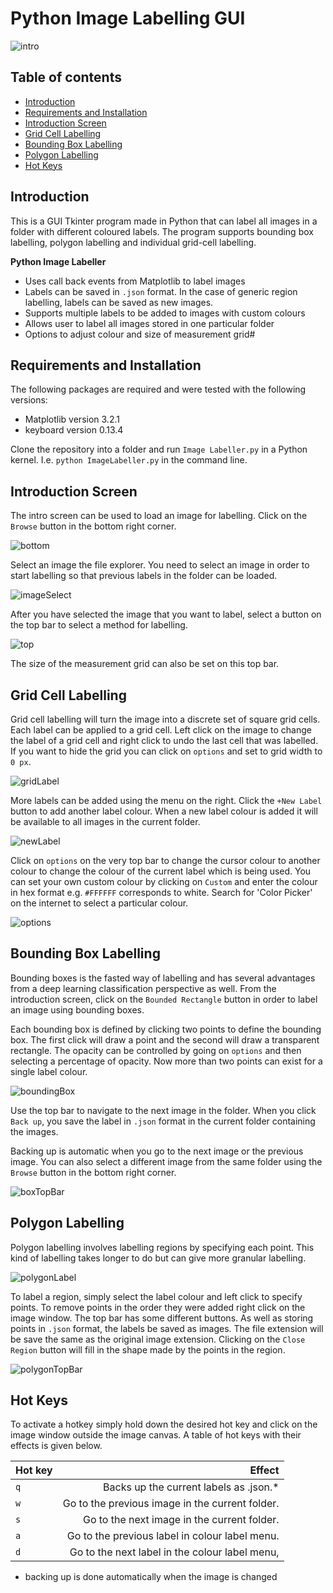 # Python Image Labelling GUI

![intro](Screenshots/Intro_Label.png)

Table of contents
-----------------

* [Introduction](#introduction)
* [Requirements and Installation](#requirements-and-installation)
* [Introduction Screen](#introduction-screen)
* [Grid Cell Labelling](#grid-cell-labelling)
* [Bounding Box Labelling](#bounding-box-labelling)
* [Polygon Labelling](#polygon-labelling)
* [Hot Keys](#hot-keys)

Introduction
------------

This is a GUI Tkinter program made in Python that can label all images in a folder with different coloured labels. The program supports bounding box labelling, polygon labelling and individual grid-cell labelling.

**Python Image Labeller**

* Uses call back events from Matplotlib to label images
* Labels can be saved in `.json` format. In the case of generic region labelling, labels can be saved as new images.
* Supports multiple labels to be added to images with custom colours
* Allows user to label all images stored in one particular folder
* Options to adjust colour and size of measurement grid#

Requirements and Installation
-----------------------------

The following packages are required and were tested with the following versions:

* Matplotlib version 3.2.1
* keyboard version 0.13.4

Clone the repository into a folder and run `Image Labeller.py` in a Python kernel. I.e. `python ImageLabeller.py` in the command line.

Introduction Screen
-------------------

The intro screen can be used to load an image for labelling. Click on the `Browse` button in the bottom right corner.

![bottom](Screenshots/Bottom_Bar.png)

Select an image the file explorer. You need to select an image in order to start labelling so that previous labels in the folder can be loaded.
 
![imageSelect](Screenshots/Image_Select.png)

After you have selected the image that you want to label, select a button on the top bar to select a method for labelling.

![top](Screenshots/Top_Bar.png)

The size of the measurement grid can also be set on this top bar.

Grid Cell Labelling
-------------------

Grid cell labelling will turn the image into a discrete set of square grid cells. Each label can be applied to a grid cell. Left click on the image to change the label of a grid cell and right click to undo the last cell that was labelled. If you want to hide the grid you can click on `options` and set to grid width to `0 px`.

![gridLabel](Screenshots/Grid_Label.png)

More labels can be added using the menu on the right. Click the `+New Label` button to add another label colour. When a new label colour is added it will be available to all images in the current folder.

![newLabel](Screenshots/New_Label.png)

Click on `options` on the very top bar to change the cursor colour to another colour to change the colour of the current label which is being used. You can set your own custom colour by clicking on `Custom` and enter the colour in hex format e.g. `#FFFFFF` corresponds to white. Search for 'Color Picker' on the internet to select a particular colour.

![options](Screenshots/Options_Tearoff.png)

Bounding Box Labelling
----------------------

Bounding boxes is the fasted way of labelling and has several advantages from a deep learning classification perspective as well. From the introduction screen, click on the `Bounded Rectangle` button in order to label an image using bounding boxes.

Each bounding box is defined by clicking two points to define the bounding box. The first click will draw a point and the second will draw a transparent rectangle. The opacity can be controlled by going on `options` and then selecting a percentage of opacity. Now more than two points can exist for a single label colour.

![boundingBox](Screenshots/Bounding_Box_Label.png)

Use the top bar to navigate to the next image in the folder. When you click `Back up`, you save the label in `.json` format in the current folder containing the images.

Backing up is automatic when you go to the next image or the previous image. You can also select a different image from the same folder using the `Browse` button in the bottom right corner.

![boxTopBar](Screenshots/Box_Top_Bar.png)

Polygon Labelling
-----------------

Polygon labelling involves labelling regions by specifying each point. This kind of labelling takes longer to do but can give more granular labelling.

![polygonLabel](Screenshots/Polygon_Label.png)

To label a region, simply select the label colour and left click to specify points. To remove points in the order they were added right click on the image window. The top bar has some different buttons. As well as storing points in `.json` format, the labels be saved as images. The file extension will be save the same as the original image extension. Clicking on the `Close Region` button will fill in the shape made by the points in the region.

![polygonTopBar](Screenshots/Polygon_Top_Bar.png)

Hot Keys
--------

To activate a hotkey simply hold down the desired hot key and click on the image window outside the image canvas. A table of hot keys with their effects is given below.

| Hot key | Effect                                         |
| ------- | ----------------------------------------------:|
| `q`     | Backs up the current labels as .json.*         |
| `w`     | Go to the previous image in the current folder.|
| `s`     | Go to the next image in the current folder.    |
| `a`     | Go to the previous label in colour label menu. |
| `d`     | Go to the next label in the colour label menu, |

* backing up is done automatically when the image is changed
